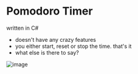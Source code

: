 # Pomodoro Timer
written in C#

- doesn't have any crazy features
- you either start, reset or stop the time. that's it
- what else is there to say?

![image](https://user-images.githubusercontent.com/57680409/158353716-3821270f-895e-4f21-8c8d-87f8f36c5103.png)
